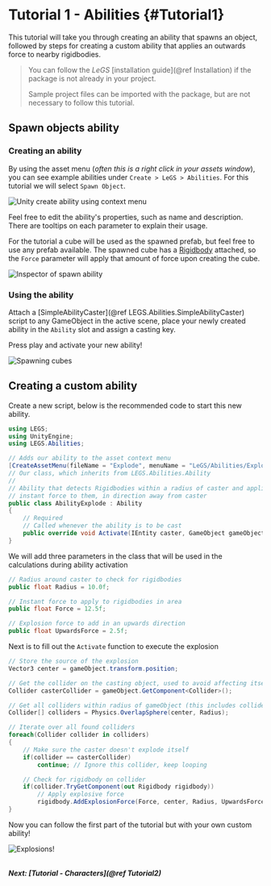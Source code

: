 # Tutorial 1 - Abilities {#Tutorial1}

This tutorial will take you through creating an ability that spawns an object,
followed by steps for creating a custom ability that applies an outwards force to nearby rigidbodies.

> You can follow the *LeGS* [installation guide](@ref Installation) if the package is not already in your project.
> 
> Sample project files can be imported with the package, but are not necessary to follow this tutorial.

## Spawn objects ability
### Creating an ability
By using the asset menu (*often this is a right click in your assets window*), you can see example abilities under `Create > LeGS > Abilities`. For this tutorial we will select `Spawn Object`.

![Unity create ability using context menu](https://media.githubusercontent.com/media/lcomstive/LeGS/gh-pages/Media/Tutorial%201/CreateAbility.png)

Feel free to edit the ability's properties, such as name and description. There are tooltips on each parameter to explain their usage.

For the tutorial a cube will be used as the spawned prefab, but feel free to use any prefab available.
The spawned cube has a [Rigidbody](https://docs.unity3d.com/ScriptReference/Rigidbody.html) attached,
so the `Force` parameter will apply that amount of force upon creating the cube.

![Inspector of spawn ability](https://media.githubusercontent.com/media/lcomstive/LeGS/gh-pages/Media/Tutorial%201/SpawnObjectAbility.png)

### Using the ability
Attach a [SimpleAbilityCaster](@ref LEGS.Abilities.SimpleAbilityCaster) script to any GameObject in the active scene,
place your newly created ability in the `Ability` slot and assign a casting key.

Press play and activate your new ability!

![Spawning cubes](https://media.githubusercontent.com/media/lcomstive/LeGS/gh-pages/Media/Tutorial%201/SpawnCubes.gif)

## Creating a custom ability
Create a new script, below is the recommended code to start this new ability.

```cs
using LEGS;
using UnityEngine;
using LEGS.Abilities;

// Adds our ability to the asset context menu
[CreateAssetMenu(fileName = "Explode", menuName = "LeGS/Abilities/Explode")]
// Our class, which inherits from LEGS.Abilities.Ability
//
// Ability that detects Rigidbodies within a radius of caster and applies an
// instant force to them, in direction away from caster
public class AbilityExplode : Ability
{
	// Required
	// Called whenever the ability is to be cast 
	public override void Activate(IEntity caster, GameObject gameObject) { }
}
```

We will add three parameters in the class that will be used in the calculations during ability activation
```cs
// Radius around caster to check for rigidbodies
public float Radius = 10.0f;

// Instant force to apply to rigidbodies in area
public float Force = 12.5f;

// Explosion force to add in an upwards direction
public float UpwardsForce = 2.5f;
```

Next is to fill out the `Activate` function to execute the explosion

```cs
// Store the source of the explosion
Vector3 center = gameObject.transform.position;

// Get the collider on the casting object, used to avoid affecting itself
Collider casterCollider = gameObject.GetComponent<Collider>();

// Get all colliders within radius of gameObject (this includes colliders attached to the caster gameobject)
Collider[] colliders = Physics.OverlapSphere(center, Radius);

// Iterate over all found colliders
foreach(Collider collider in colliders)
{
	// Make sure the caster doesn't explode itself
	if(collider == casterCollider)
		continue; // Ignore this collider, keep looping

	// Check for rigidbody on collider
	if(collider.TryGetComponent(out Rigidbody rigidbody))
		// Apply explosive force
		rigidbody.AddExplosionForce(Force, center, Radius, UpwardsForce, ForceMode.Impulse);
}
```

Now you can follow the first part of the tutorial but with your own custom ability!

![Explosions!](https://media.githubusercontent.com/media/lcomstive/LeGS/gh-pages/Media/Tutorial%201/Explosion.gif)

<br>
<b><i>Next: [Tutorial - Characters](@ref Tutorial2)</i></b>